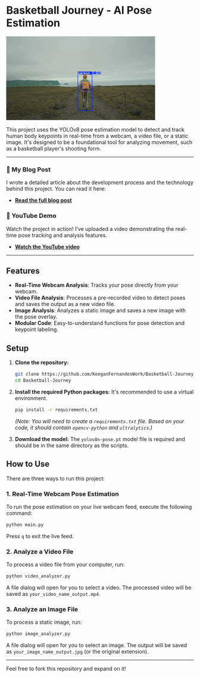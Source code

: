 # Basketball Journey - AI Pose Estimation

![Pose Estimation GIF](static/example_output.gif)

This project uses the YOLOv8 pose estimation model to detect and track human body keypoints in real-time from a webcam, a video file, or a static image. It's designed to be a foundational tool for analyzing movement, such as a basketball player's shooting form.

---

### 📝 My Blog Post

I wrote a detailed article about the development process and the technology behind this project. You can read it here:

- **[Read the full blog post](https://your-blog-link-here.com)**

### 🎥 YouTube Demo

Watch the project in action! I've uploaded a video demonstrating the real-time pose tracking and analysis features.

- **[Watch the YouTube video](https://www.youtube.com/watch?v=your-video-id)**

---

## Features

- **Real-Time Webcam Analysis**: Tracks your pose directly from your webcam.
- **Video File Analysis**: Processes a pre-recorded video to detect poses and saves the output as a new video file.
- **Image Analysis**: Analyzes a static image and saves a new image with the pose overlay.
- **Modular Code**: Easy-to-understand functions for pose detection and keypoint labeling.

## Setup

1.  **Clone the repository:**
    ```bash
    git clone https://github.com/KeeganFernandesWork/Basketball-Journey.git
    cd Basketball-Journey
    ```

2.  **Install the required Python packages:**
    It's recommended to use a virtual environment.
    ```bash
    pip install -r requirements.txt
    ```
    *(Note: You will need to create a `requirements.txt` file. Based on your code, it should contain `opencv-python` and `ultralytics`.)*

3.  **Download the model:**
    The `yolov8n-pose.pt` model file is required and should be in the same directory as the scripts.

## How to Use

There are three ways to run this project:

### 1. Real-Time Webcam Pose Estimation

To run the pose estimation on your live webcam feed, execute the following command:

```bash
python main.py
```
Press `q` to exit the live feed.

### 2. Analyze a Video File

To process a video file from your computer, run:

```bash
python video_analyzer.py
```
A file dialog will open for you to select a video. The processed video will be saved as `your_video_name_output.mp4`.

### 3. Analyze an Image File

To process a static image, run:

```bash
python image_analyzer.py
```
A file dialog will open for you to select an image. The output will be saved as `your_image_name_output.jpg` (or the original extension).

---

Feel free to fork this repository and expand on it!
